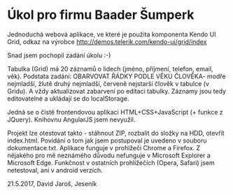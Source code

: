 # Úkol pro firmu Baader Šumperk

Jednoduchá webová aplikace, ve které je použita komponenta Kendo UI Grid, odkaz na výrobce http://demos.telerik.com/kendo-ui/grid/index

Snad jsem pochopil zadání úkolu :-)


Tabulka (Grid) má 20 záznamů o lidech (jméno, příjmení, telefon, email, věk).
Podstata zadání: OBARVOVAT ŘÁDKY PODLE VĚKU ČLOVĚKA- modře nejmladší, žlutě druhý nejmladší, červeně nejstarší člověk v tabulce (v Gridu). A vždy aktualizovat zabarvení po editaci tabulky. Záznamy jsou tedy editovatelné a ukládají se do localStorage. 

Jedná se o čistě frontendovou aplikaci HTML+CSS+JavaScript (+ funkce z JQuery). Knihovnu AngularJS jsem nevyužil.


Projekt lze otestovat takto - stáhnout ZIP, rozbalit do složky na HDD, otevřít index.html. Povídání o tom jak jsem postupoval je uvedeno v souboru dokumentace.txt. Aplikace funguje v prohížeči Chrome a Firefox. Z nějakého pro mě neznámého důvodu nefunguje v Microsoft Explorer a Microsoft Edge. Funkčnost v ostatních prohlížečích (Opera, Safari) jsem netestoval, ani v android verzích.


21.5.2017, David Jaroš, Jeseník



